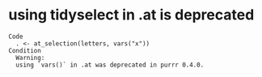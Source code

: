 # using tidyselect in .at is deprecated

    Code
      . <- at_selection(letters, vars("x"))
    Condition
      Warning:
      using `vars()` in .at was deprecated in purrr 0.4.0.

